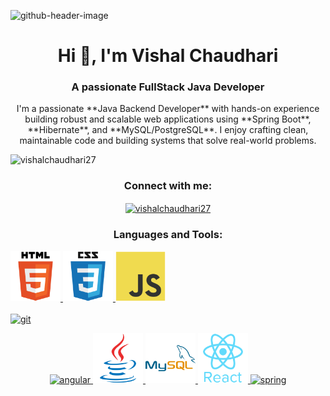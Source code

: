![github-header-image](https://github.com/user-attachments/assets/c065a339-43ce-4b0d-bb79-5acec111af65)

<h1 align="center">Hi 👋, I'm Vishal Chaudhari</h1>

<h3 align="center">A passionate FullStack Java Developer</h3>
<p align="center">I'm a passionate **Java Backend Developer** with hands-on experience building robust and scalable web applications using **Spring Boot**, **Hibernate**, and **MySQL/PostgreSQL**. I enjoy crafting clean, maintainable code and building systems that solve real-world problems.</p>
<p align="left"> <img src="https://komarev.com/ghpvc/?username=vishalchaudhari27&label=Profile%20views&color=0e75b6&style=flat" alt="vishalchaudhari27" /> </p>

<h3 align="center">Connect with me:</h3>
<p align="center">
<a href="https://linkedin.com/in/vishalchaudhari27" target="blank"><img align="center" src="https://raw.githubusercontent.com/rahuldkjain/github-profile-readme-generator/master/src/images/icons/Social/linked-in-alt.svg" alt="vishalchaudhari27" height="80" width="80" /></a>
</p>

<h3 align="center">Languages and Tools:</h3>
 <a href="https://www.w3.org/html/" target="_blank" rel="noreferrer"> <img src="https://raw.githubusercontent.com/devicons/devicon/master/icons/html5/html5-original-wordmark.svg" alt="html5" width="80" height="80"/> </a> 
 <a href="https://www.w3schools.com/css/" target="_blank" rel="noreferrer"> <img src="https://raw.githubusercontent.com/devicons/devicon/master/icons/css3/css3-original-wordmark.svg" alt="css3" width="80" height="80"/> </a>
 <a href="https://developer.mozilla.org/en-US/docs/Web/JavaScript" target="_blank" rel="noreferrer"> <img src="https://raw.githubusercontent.com/devicons/devicon/master/icons/javascript/javascript-original.svg" alt="javascript" width="80" height="80"/> </a>
 <br></br>
 <a href="https://git-scm.com/" target="_blank" rel="noreferrer"> <img src="https://www.vectorlogo.zone/logos/git-scm/git-scm-icon.svg" alt="git" width="80" height="80"/> </a>
<p align="center"> <a href="https://angular.io" target="_blank" rel="noreferrer"> <img src="https://angular.io/assets/images/logos/angular/angular.svg" alt="angular" width="80" height="80"/> </a>  <a href="https://www.java.com" target="_blank" rel="noreferrer"> <img src="https://raw.githubusercontent.com/devicons/devicon/master/icons/java/java-original.svg" alt="java" width="80" height="80"/> </a>  <a href="https://www.mysql.com/" target="_blank" rel="noreferrer"> <img src="https://raw.githubusercontent.com/devicons/devicon/master/icons/mysql/mysql-original-wordmark.svg" alt="mysql" width="80" height="80"/> </a> <a href="https://reactjs.org/" target="_blank" rel="noreferrer"> <img src="https://raw.githubusercontent.com/devicons/devicon/master/icons/react/react-original-wordmark.svg" alt="react" width="80" height="80"/> </a> <a href="https://spring.io/" target="_blank" rel="noreferrer"> <img src="https://www.vectorlogo.zone/logos/springio/springio-icon.svg" alt="spring" width="80" height="80"/> </a> </p>
